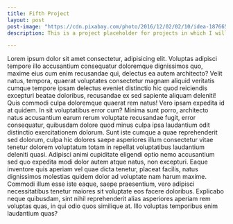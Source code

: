 ```yaml
---
title: Fifth Project
layout: post
post-image: "https://cdn.pixabay.com/photo/2016/12/02/02/10/idea-1876659_960_720.jpg"
description: This is a project placeholder for projects in which I will add later

---
```


Lorem ipsum dolor sit amet consectetur, adipisicing elit. Voluptas adipisci tempore illo accusantium consequatur doloremque dignissimos quo, maxime eius cum enim recusandae qui, delectus ea autem architecto? Velit natus, tempora, quaerat voluptates consectetur magnam aliquid veritatis cumque tempore ipsam delectus eveniet distinctio hic quod reiciendis excepturi beatae doloribus, recusandae ex sed sapiente aliquam deleniti! Quis commodi culpa doloremque quaerat rem natus! Vero ipsam expedita id at quidem. In sit voluptatibus error cum? Minima sunt porro, architecto natus accusantium earum rerum voluptate recusandae fugit, error consequatur, quibusdam dolore quod minus culpa ipsa laudantium odit distinctio exercitationem dolorum. Sunt iste cumque a quae reprehenderit sed dolorum, culpa hic dolores saepe asperiores illum consectetur vitae tenetur dolorem voluptatum totam in repellat voluptatibus laudantium deleniti quasi. Adipisci animi cupiditate eligendi optio nemo accusantium sed quo expedita modi dolor autem atque natus, non excepturi. Eaque inventore quis aperiam vel quae dicta tenetur, placeat facilis, natus dignissimos molestias quidem dolor ad voluptate nam harum maxime. Commodi illum esse iste eaque, saepe praesentium, vero adipisci necessitatibus tenetur maiores sit voluptate eos facere doloribus. Explicabo neque quibusdam, sint nihil reprehenderit alias asperiores aperiam rem voluptas quas, in qui odio quos similique at. Illo voluptas temporibus enim laudantium quas?
